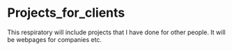 # Projects_for_clients

This respiratory will include projects that I have done for other people.
It will be webpages for companies etc. 

